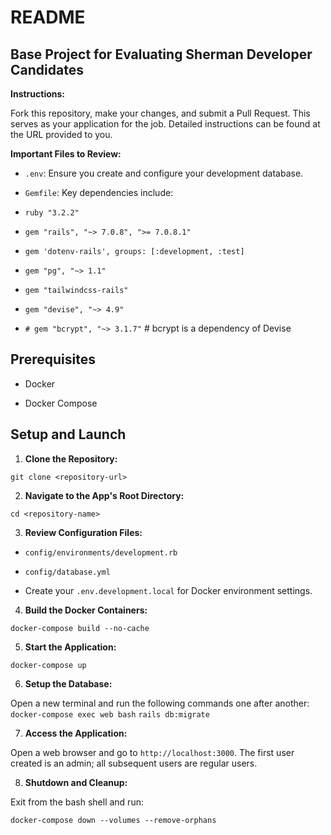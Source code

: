 # README

  

## Base Project for Evaluating Sherman Developer Candidates

  

**Instructions:**

Fork this repository, make your changes, and submit a Pull Request. This serves as your application for the job. Detailed instructions can be found at the URL provided to you.

  

**Important Files to Review:**

-  `.env`: Ensure you create and configure your development database.

-  `Gemfile`: Key dependencies include:

-  `ruby "3.2.2"`

-  `gem "rails", "~> 7.0.8", ">= 7.0.8.1"`

-  `gem 'dotenv-rails', groups: [:development, :test]`

-  `gem "pg", "~> 1.1"`

-  `gem "tailwindcss-rails"`

-  `gem "devise", "~> 4.9"`

-  `# gem "bcrypt", "~> 3.1.7"` # bcrypt is a dependency of Devise

  

## Prerequisites

- Docker

- Docker Compose

  

## Setup and Launch

1.  **Clone the Repository:**

`git clone <repository-url>`

2.  **Navigate to the App's Root Directory:**

`cd <repository-name>`

3.  **Review Configuration Files:**

-  `config/environments/development.rb`

-  `config/database.yml`

- Create your `.env.development.local` for Docker environment settings.

4.  **Build the Docker Containers:**

`docker-compose build --no-cache`

5.  **Start the Application:**

`docker-compose up`

6.  **Setup the Database:**

Open a new terminal and run the following commands one after another:
`docker-compose exec web bash`
`rails db:migrate`

7.  **Access the Application:**

Open a web browser and go to `http://localhost:3000`. The first user created is an admin; all subsequent users are regular users.

8.  **Shutdown and Cleanup:**

Exit from the bash shell and run:

`docker-compose down --volumes --remove-orphans`    